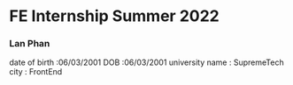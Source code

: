 # FE Internship Summer 2022

### Lan Phan
date of birth :06/03/2001
DOB :06/03/2001
university name : SupremeTech
city : FrontEnd